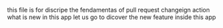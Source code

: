 this file is for discripe the fendamentas of pull request
changeign action
what is new in this app 
let us go to dicover the new feature inside this app
